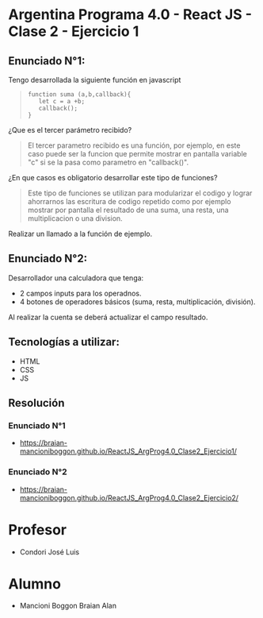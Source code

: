 # Argentina Programa 4.0 - React JS - Clase 2 - Ejercicio 1

## Enunciado N°1:
Tengo desarrollada la siguiente función en javascript  

>``` 
>function suma (a,b,callback){  
>    let c = a +b;  
>    callback();  
>}
>``` 

¿Que es el tercer parámetro recibido?  

>El tercer parametro recibido es una función, por ejemplo, en este caso puede ser la funcion que permite mostrar en pantalla variable "c" si se la pasa como parametro en "callback()".

¿En que casos es obligatorio desarrollar este tipo de funciones?  

>Este tipo de funciones se utilizan para modularizar el codigo y lograr ahorrarnos las escritura de codigo repetido como por ejemplo mostrar por pantalla el resultado de una suma, una resta, una multiplicacion o una division.

Realizar un llamado a la función de ejemplo.

## Enunciado N°2:
Desarrollador una calculadora que tenga:
- 2 campos inputs para los operadnos.
- 4 botones de operadores básicos (suma, resta, multiplicación, división).

Al realizar la cuenta se deberá actualizar el campo resultado.

## Tecnologías a utilizar:
- HTML
- CSS
- JS

## Resolución

### Enunciado N°1
- https://braian-mancioniboggon.github.io/ReactJS_ArgProg4.0_Clase2_Ejercicio1/

### Enunciado N°2
- https://braian-mancioniboggon.github.io/ReactJS_ArgProg4.0_Clase2_Ejercicio2/

# Profesor
- Condori José Luis

# Alumno
- Mancioni Boggon Braian Alan
